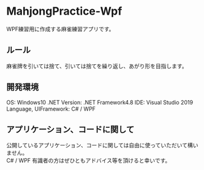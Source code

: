 # MahjongPractice-Wpf
WPF練習用に作成する麻雀練習アプリです。<br>
<h2>ルール</h2>
麻雀牌を引いては捨て、引いては捨てを繰り返し、あがり形を目指します。<br>
<h2>開発環境</h2>
OS: Windows10 
.NET Version: .NET Framework4.8
IDE: Visual Studio 2019
Language, UIFramework: C# / WPF
<h2>アプリケーション、コードに関して</h2>
公開しているアプリケーション、コードに関しては自由に使っていただいて構いません。<br>
C# / WPF 有識者の方はぜひともアドバイス等を頂けると幸いです。<br>

